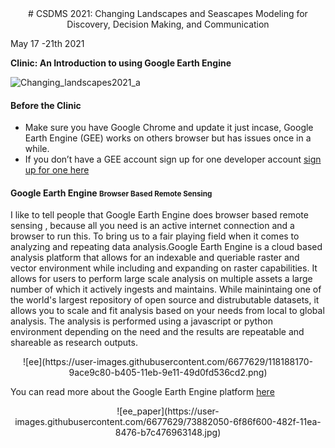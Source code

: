 
<center>
# CSDMS 2021: Changing Landscapes and Seascapes Modeling for Discovery, Decision Making, and Communication
</center>

May 17 -21th 2021

**Clinic: An Introduction to using Google Earth Engine**

![Changing_landscapes2021_a](https://user-images.githubusercontent.com/6677629/118188636-4ed02780-b406-11eb-83fa-fd9314d034d8.jpg)

#### Before the Clinic

* Make sure you have Google Chrome and update it just incase, Google Earth Engine (GEE) works on others browser but has issues once in a while.
* If you don’t have a GEE account sign up for one developer account [sign up for one here](https://signup.earthengine.google.com/)

#### Google Earth Engine <small>Browser Based Remote Sensing</small>
I like to tell people that Google Earth Engine does browser based remote sensing , because all you need is an active internet connection and a browser to run this. To bring us to a fair playing field when it comes to analyzing and repeating data analysis.Google Earth Engine is a cloud based analysis platform that allows for an indexable and queriable raster and vector environment while including and expanding on raster capabilities. It allows for users to perform large scale analysis on multiple assets a large number of which it actively ingests and maintains. While mainintaing one of the world's largest repository of open source and distrubutable datasets, it allows you to scale and fit analysis based on your needs from local to global analysis. The analysis is performed using a javascript or python environment depending on the need and the results are repeatable and shareable as research outputs.

<center>![ee](https://user-images.githubusercontent.com/6677629/118188170-9ace9c80-b405-11eb-9e11-49d0fd536cd2.png)</center>

You can read more about the Google Earth Engine platform [here](https://www.sciencedirect.com/science/article/pii/S0034425717302900)

<center>![ee_paper](https://user-images.githubusercontent.com/6677629/73882050-6f86f600-482f-11ea-8476-b7c476963148.jpg)</center>
